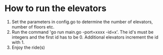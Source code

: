 # How to run the elevators

1. Set the parameters in config.go to determine the number of elevators, number of floors etc.
2. Run the command 'go run main.go -port=xxxx -id=x'.
The id's must be integers and the first id has to be 0. Additional elevators increment the id with 1.
3. Enjoy the ride(s)